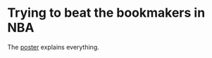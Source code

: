 Trying to beat the bookmakers in NBA
===
The [poster](https://github.com/kaidolepik/NBA/blob/master/Sports%20betting.pdf) explains everything.
